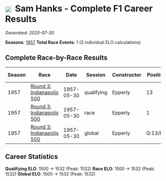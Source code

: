 # <img src="https://upload.wikimedia.org/wikipedia/commons/a/a4/Flag_of_the_United_States.svg" alt="United States" width="20" height="auto" style="vertical-align: middle; margin-right: 5px;" onerror="this.outerHTML='🇺🇸'; this.style.marginRight='5px';"/> Sam Hanks - Complete F1 Career Results

*Generated: 2025-07-30*

**Seasons**: [1957](../results/1957-season-report.md)
**Total Race Events**: 1 (3 individual ELO calculations)

## Complete Race-by-Race Results

| Season | Race | Date | Session | Constructor | Position | Starting ELO | ELO Change | Final ELO | Teammate |
|--------|------|------|---------|-------------|----------|--------------|------------|-----------|----------|
| 1957 | [Round 3: Indianapolis 500](../results/1957-season-report.md#round-3-indianapolis-500) | 1957-05-30 | qualifying | Epperly | 13 | 1500 | +32 | 1532 | <img src="https://upload.wikimedia.org/wikipedia/commons/a/a4/Flag_of_the_United_States.svg" alt="United States" width="20" height="auto" style="vertical-align: middle; margin-right: 5px;" onerror="this.outerHTML='🇺🇸'; this.style.marginRight='5px';"/> Jim Rathmann |
| 1957 | [Round 3: Indianapolis 500](../results/1957-season-report.md#round-3-indianapolis-500) | 1957-05-30 | race | Epperly | 1 | 1500 | +32 | 1532 | <img src="https://upload.wikimedia.org/wikipedia/commons/a/a4/Flag_of_the_United_States.svg" alt="United States" width="20" height="auto" style="vertical-align: middle; margin-right: 5px;" onerror="this.outerHTML='🇺🇸'; this.style.marginRight='5px';"/> Jim Rathmann |
| 1957 | [Round 3: Indianapolis 500](../results/1957-season-report.md#round-3-indianapolis-500) | 1957-05-30 | global | Epperly | Q:13/R:1 | 1500 | +32 | 1532 | <img src="https://upload.wikimedia.org/wikipedia/commons/a/a4/Flag_of_the_United_States.svg" alt="United States" width="20" height="auto" style="vertical-align: middle; margin-right: 5px;" onerror="this.outerHTML='🇺🇸'; this.style.marginRight='5px';"/> Jim Rathmann |

## Career Statistics

**Qualifying ELO**: 1500 → 1532 (Peak: 1532)
**Race ELO**: 1500 → 1532 (Peak: 1532)
**Global ELO**: 1500 → 1532 (Peak: 1532)
